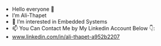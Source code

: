 - Hello everyone 👋
- I’m Ali-Thapet
- 👀 I’m interested in Embedded Systems
- 📫 You Can Contact Me by My Linkedin Account Below 👇:
- www.linkedin.com/in/ali-thapet-a952b2207 
